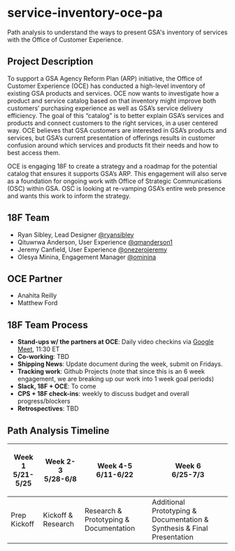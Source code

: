 # service-inventory-oce-pa
Path analysis to understand the ways to present GSA's inventory of services with the Office of Customer Experience. 

## Project Description

To support a GSA Agency Reform Plan (ARP) initiative, the Office of Customer Experience (OCE) has conducted a high-level inventory of existing GSA products and services. OCE now wants to investigate how a product and service catalog based on that inventory might improve both customers’ purchasing experience as well as GSA’s service delivery efficiency. The goal of this “catalog” is to better explain GSA’s services and products and connect customers to the right services, in a user centered way. OCE believes that GSA customers are interested in GSA’s products and services, but GSA’s current presentation of offerings results in customer confusion around which services and products fit their needs and how to best access them. 

OCE is engaging 18F to create a strategy and a roadmap for the potential catalog that ensures it supports GSA’s ARP.  This engagement will also serve as a foundation for ongoing work with Office of Strategic Communications (OSC) within GSA. OSC is looking at re-vamping GSA’s entire web presence and wants this work to inform the strategy. 

## 18F Team

- Ryan Sibley, Lead Designer [@ryansibley](@https://github.com/RyanSibley)
- Qituwrwa Anderson, User Experience [@qmanderson1](https://github.com/qmanderson1)
- Jeremy Canfield, User Experience [@onezerojeremy](https://github.com/onezerojeremy)
- Olesya Minina, Engagement Manager [@ominina](https://github.com/ominina)

## OCE Partner
- Anahita Reilly
- Matthew Ford

## 18F Team Process

- **Stand-ups w/ the partners at OCE**: Daily video checkins via [Google Meet](https://meet.google.com/xyi-imdc-uop?authuser=1&hs=122),  11:30 ET
- **Co-working**: TBD
- **Shipping News**: Update document during the week, submit on Fridays. 
- **Tracking work**: Github Projects (note that since this is an 6 week engagement, we are breaking up our work into 1 week goal periods) 
- **Slack, 18F + OCE**: To come
- **CPS + 18F check-ins**: weekly to discuss budget and overall progress/blockers
- **Retrospectives**: TBD


## Path Analysis Timeline

| <p align=center> Week 1 <br> 5/21-5/25 </p> | <p align=center> Week 2-3 <br> 5/28-6/8 </p> | <p align=center> Week 4-5 <br> 6/11-6/22 </p> | <p align=center> Week 6 <br> 6/25-7/3 </p> |
| ------ | -------- | -------- | -------- |
| Prep Kickoff | Kickoff & Research | Research & Prototyping & Documentation | Additional Prototyping & Documentation & Synthesis & Final Presentation |


